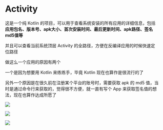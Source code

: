 # Activity

这是一个纯 Kotlin 的项目，可以用于查看系统安装的所有应用的详细信息，包括**应用包名、版本号、apk大小、首次安装时间、最后更新时间、apk路径、签名md5值等**

并且可以查看当前系统顶层 Activity 的全路径，方便在反编译应用的时候快速定位路径

做这么一个应用的原因有两个

一个是因为想要用 Kotlin 来练练手，毕竟 Kotlin 现在也算作是很流行的了

另外一个原因是在很久前在注册某个平台的账号时，需要获取 apk 的 md5 值，当时是通过命令行来获取的，觉得很不方便，就一直有写个 App 来获取签名值的想法，现在也算作达成所愿了

![](screenshot/1.png)

![](screenshot/2.png)

![](screenshot/3.png)
